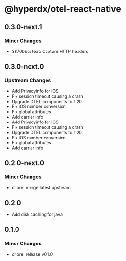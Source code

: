# @hyperdx/otel-react-native

## 0.3.0-next.1

### Minor Changes

- 3870bbc: feat: Capture HTTP headers

## 0.3.0-next.0

### Upstream Changes

- Add Privacyinfo for iOS
- Fix session timeout causing a crash
- Upgrade OTEL components to 1.20
- Fix iOS number conversion
- Fix global attributes
- Add carrier info
- Add Privacyinfo for iOS
- Fix session timeout causing a crash
- Upgrade OTEL components to 1.20
- Fix iOS number conversion
- Fix global attributes
- Add carrier info

## 0.2.0-next.0

### Minor Changes

- chore: merge latest upstream

## 0.2.0

- Add disk caching for java

## 0.1.0

### Minor Changes

- chore: release v0.1.0
